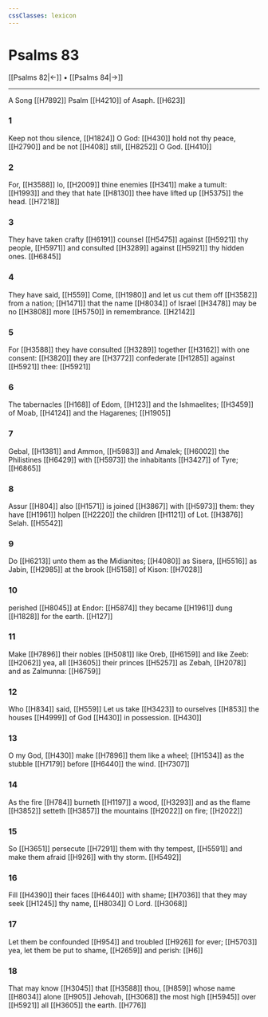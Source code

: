 ```yaml
---
cssClasses: lexicon
---
```

# Psalms 83

[[Psalms 82|←]] • [[Psalms 84|→]]

---

A Song [[H7892]] Psalm [[H4210]] of Asaph. [[H623]]

### 1
Keep not thou silence, [[H1824]] O God: [[H430]] hold not thy peace, [[H2790]] and be not [[H408]] still, [[H8252]] O God. [[H410]]

### 2
For, [[H3588]] lo, [[H2009]] thine enemies [[H341]] make a tumult: [[H1993]] and they that hate [[H8130]] thee have lifted up [[H5375]] the head. [[H7218]]

### 3
They have taken crafty [[H6191]] counsel [[H5475]] against [[H5921]] thy people, [[H5971]] and consulted [[H3289]] against [[H5921]] thy hidden ones. [[H6845]]

### 4
They have said, [[H559]] Come, [[H1980]] and let us cut them off [[H3582]] from a nation; [[H1471]] that the name [[H8034]] of Israel [[H3478]] may be no [[H3808]] more [[H5750]] in remembrance. [[H2142]]

### 5
For [[H3588]] they have consulted [[H3289]] together [[H3162]] with one consent: [[H3820]] they are [[H3772]] confederate [[H1285]] against [[H5921]] thee: [[H5921]]

### 6
The tabernacles [[H168]] of Edom, [[H123]] and the Ishmaelites; [[H3459]] of Moab, [[H4124]] and the Hagarenes; [[H1905]]

### 7
Gebal, [[H1381]] and Ammon, [[H5983]] and Amalek; [[H6002]] the Philistines [[H6429]] with [[H5973]] the inhabitants [[H3427]] of Tyre; [[H6865]]

### 8
Assur [[H804]] also [[H1571]] is joined [[H3867]] with [[H5973]] them: they have [[H1961]] holpen [[H2220]] the children [[H1121]] of Lot. [[H3876]] Selah. [[H5542]]

### 9
Do [[H6213]] unto them as the Midianites; [[H4080]] as Sisera, [[H5516]] as Jabin, [[H2985]] at the brook [[H5158]] of Kison: [[H7028]]

### 10
perished [[H8045]] at Endor: [[H5874]] they became [[H1961]] dung [[H1828]] for the earth. [[H127]]

### 11
Make [[H7896]] their nobles [[H5081]] like Oreb, [[H6159]] and like Zeeb: [[H2062]] yea, all [[H3605]] their princes [[H5257]] as Zebah, [[H2078]] and as Zalmunna: [[H6759]]

### 12
Who [[H834]] said, [[H559]] Let us take [[H3423]]  to ourselves [[H853]] the houses [[H4999]] of God [[H430]] in possession. [[H430]]

### 13
O my God, [[H430]] make [[H7896]] them like a wheel; [[H1534]] as the stubble [[H7179]] before [[H6440]] the wind. [[H7307]]

### 14
As the fire [[H784]] burneth [[H1197]] a wood, [[H3293]] and as the flame [[H3852]] setteth [[H3857]] the mountains [[H2022]] on fire; [[H2022]]

### 15
So [[H3651]] persecute [[H7291]] them with thy tempest, [[H5591]] and make them afraid [[H926]] with thy storm. [[H5492]]

### 16
Fill [[H4390]] their faces [[H6440]] with shame; [[H7036]] that they may seek [[H1245]] thy name, [[H8034]] O Lord. [[H3068]]

### 17
Let them be confounded [[H954]] and troubled [[H926]] for ever; [[H5703]] yea, let them be put to shame, [[H2659]] and perish: [[H6]]

### 18
That may know [[H3045]] that [[H3588]] thou, [[H859]] whose name [[H8034]] alone [[H905]] Jehovah, [[H3068]] the most high [[H5945]] over [[H5921]] all [[H3605]] the earth. [[H776]]